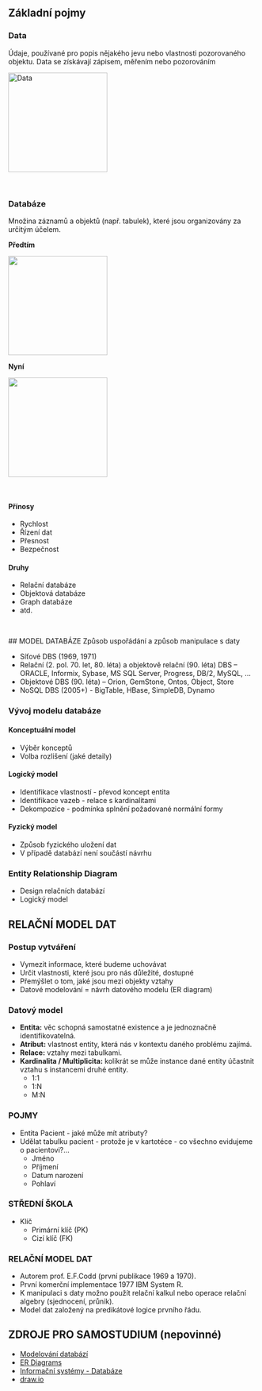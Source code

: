 ## Základní pojmy

### Data
Údaje, používané pro popis nějakého jevu nebo vlastnosti pozorovaného objektu. Data se získávají zápisem, měřením nebo pozorováním

<img src = "https://upload.wikimedia.org/wikipedia/commons/d/d2/Sonar_tracking_of_tungsten_ball_underneath_research_vessel_for_calibration_%2816824332958%29.jpg" height = "200px" title="Data">
<p>&nbsp;</p>

### Databáze 
Množina záznamů a objektů (např. tabulek), které jsou organizovány za určitým účelem.

**Předtím**

<img src= "https://upload.wikimedia.org/wikipedia/commons/3/3b/SML-Card-Catalog.jpg" height = "200px">

**Nyní**

<img src = "https://upload.wikimedia.org/wikipedia/commons/5/5f/Database_Server.svg"  height = "200px">
<p>&nbsp;</p>

#### Přínosy

- Rychlost
- Řízení dat
- Přesnost
- Bezpečnost

#### Druhy

- Relační databáze
- Objektová databáze
- Graph databáze
- atd.

<p>&nbsp;</p>
## MODEL DATABÁZE
Způsob uspořádání a způsob manipulace s daty

- Síťové DBS (1969, 1971)
- Relační (2. pol. 70. let, 80. léta) a objektově relační (90. léta) DBS – ORACLE, Informix, Sybase, MS SQL Server, Progress, DB/2, MySQL, ...
- Objektové DBS (90. léta) – Orion, GemStone, Ontos, Object, Store
- NoSQL DBS (2005+) - BigTable, HBase, SimpleDB, Dynamo


### Vývoj modelu databáze
#### Konceptuální model

- Výběr konceptů
- Volba rozlišení (jaké detaily)

#### Logický model

- Identifikace vlastností - převod koncept entita
- Identifikace vazeb - relace s kardinalitami
- Dekompozice - podmínka splnění požadované normální formy

#### Fyzický model

- Způsob fyzického uložení dat
- V případě databází není součástí návrhu


### Entity Relationship Diagram

- Design relačních databází
- Logický model

## RELAČNÍ MODEL DAT

### Postup vytváření

- Vymezit informace, které budeme uchovávat
- Určit vlastnosti, které jsou pro nás důležité, dostupné
- Přemýšlet o tom, jaké jsou mezi objekty vztahy
- Datové modelování = návrh datového modelu (ER diagram)

### Datový model

- **Entita:** věc schopná samostatné existence a je jednoznačně identifikovatelná.
- **Atribut:** vlastnost entity, která nás v kontextu daného problému zajímá.
- **Relace:** vztahy mezi tabulkami.
- **Kardinalita / Multiplicita:** kolikrát se může instance dané entity účastnit vztahu s instancemi druhé entity.
  - 1:1
  - 1:N
  - M:N

### POJMY

- Entita Pacient - jaké může mít atributy?
- Udělat tabulku pacient - protože je v kartotéce - co všechno evidujeme o pacientovi?...
  - Jméno
  - Příjmení
  - Datum narození
  - Pohlaví

### STŘEDNÍ ŠKOLA

- Klíč
  - Primární klíč (PK)
  - Cizí klíč (FK)

### RELAČNÍ MODEL DAT

- Autorem prof. E.F.Codd (první publikace 1969 a 1970).
- První komerční implementace 1977 IBM System R.
- K manipulaci s daty možno použít relační kalkul nebo operace relační algebry (sjednocení, průnik).
- Model dat založený na predikátové logice prvního řádu.

## ZDROJE PRO SAMOSTUDIUM (nepovinné)

- [Modelování databází](https://www.root.cz/clanky/modelovani-databazi/)
- [ER Diagrams](https://www.lucidchart.com/pages/er-diagrams)
- [Informační systémy - Databáze](http://lucie.zolta.cz/index.php/iformacni-systemy-databaze/42-relacni-datovy-model)
- [draw.io](https://www.draw.io)
